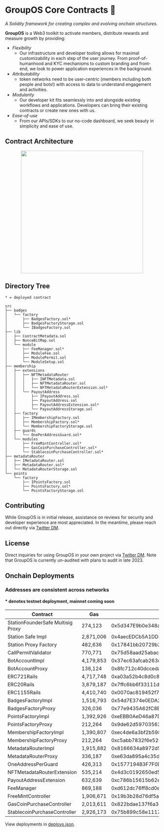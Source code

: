 # GroupOS Core Contracts 🧙

_A Solidity framework for creating complex and evolving onchain structures._

**GroupOS** is a Web3 toolkit to activate members, distribute rewards and measure growth by providing:

  - *Flexibility* 
    - Our infrastructure and developer tooling allows for maximal customizability in each step of the user journey. From proof-of-humanhood and KYC mechanisms to custom branding and front-end, we look to power application experiences in the background.
  - *Attributability* 
    - token networks need to be user-centric (members including both people and bots!) with access to data to understand engagement and activities.
  - *Modularity* 
    - Our developer kit fits seamlessly into and alongside existing workflows and applications. Developers can bring their existing contracts or create new ones with us.
  - *Ease-of-use*
    - From our APIs/SDKs to our no-code dashboard, we seek beauty in simplicity and ease of use.


## Contract Architecture

<div style="text-align:center"><img src="https://github.com/0xStation/tokens-v1/assets/80549215/a68b8a19-4568-45a7-9d32-d5738409081e" width="400" ></div>

## Directory Tree

```
* = deployed contract

src
├── badges
│   └── factory
│       ├── BadgesFactory.sol*
│       ├── BadgesFactoryStorage.sol
│       └── IBadgesFactory.sol
├── lib
│   ├── ContractMetadata.sol
│   ├── NonceBitMap.sol
│   └── module
│       ├── FeeManager.sol*
│       ├── ModuleFee.sol
│       ├── ModulePermit.sol
│       └── ModuleSetup.sol
├── membership
│   ├── extensions
│   │   ├── NFTMetadataRouter
│   │   │   ├── INFTMetadata.sol
│   │   │   ├── NFTMetadataRouter.sol
│   │   │   └── NFTMetadataRouterExtension.sol*
│   │   └── PayoutAddress
│   │       ├── IPayoutAddress.sol
│   │       ├── PayoutAddress.sol
│   │       ├── PayoutAddressExtension.sol*
│   │       └── PayoutAddressStorage.sol
│   ├── factory
│   │   ├── IMembershipFactory.sol
│   │   ├── MembershipFactory.sol*
│   │   └── MembershipFactoryStorage.sol
│   ├── guards
│   │   └── OnePerAddressGuard.sol*
│   └── modules
│       ├── FreeMintController.sol*
│       ├── GasCoinPurchaseController.sol*
│       └── StablecoinPurchaseController.sol*
├── metadataRouter
│   ├── IMetadataRouter.sol
│   ├── MetadataRouter.sol*
│   └── MetadataRouterStorage.sol
└── points
    └── factory
        ├── IPointsFactory.sol
        ├── PointsFactory.sol*
        └── PointsFactoryStorage.sol
```

## Contributing

While GroupOS is in initial release, assistance on reviews for security and developer experience are most appreciated. In the meantime, please reach out directly via [Twitter DM](https://twitter.com/ilikesymmetry).

## License

Direct inquiries for using GroupOS in your own project via [Twitter DM](https://twitter.com/ilikesymmetry). Note that GroupOS is currently un-audited with plans to audit in late 2023.

## Onchain Deployments
### Addresses are consistent across networks
#### * denotes testnet deployment, mainnet coming soon

| Contract | Gas | Address |
| --- | --- | --- |
| StationFounderSafe Multisig Proxy |  274,123 | 0x5d347E9b0e348a10327F4368a90286b3d1E7FB15 | 
| Station Safe Impl | 2,871,006 | 0x4aecEDCb5A1DD4615F57dF2672D5399b843F2469 | 
| Station Proxy Factory| 482,636 | 0x17841bb20729b25f23fdc6307dbccd883ad30f91 | 
| CallPermitValidator | 770,771 | 0x75d58aad25abacd5e9c30ef68159153fe1654846 | 
| BotAccountImpl | 4,179,853 | 0x37ec63afcab263c59c26b2725593ba9570d073b8 | 
| BotAccountProxy | 136,124 | 0x8fc712c40dcceda4e0efa93caf512d02200de30f | 
| ERC721Rails | 4,717,748 | 0xa03a52b4c8d0c8c64c540183447494c25f590e20 | 
| ERC20Rails | 3,879,187 | 0x7ffc6bb6f33111d88b0da80ac3dfe03bfca55c49 | 
| ERC1155Rails | 4,410,740 | 0x0070ac819452f7f5a0d02ff3c9c7a8bcfe7bba14 | 
| BadgesFactoryImpl | 1,516,793 | 0x54d7E374e0EDA2Ba1AC9753882879A9151cbA059* | 
| BadgesFactoryProxy | 326,036 | 0x77e9435A62fC8E7956bebe918F5e85BC328f5165* | 
| PointsFactoryImpl | 1,392,926 | 0xeEBB0AeD46a87D22Aec722DEdF4Cc26eA63454c2* | 
| PointsFactoryProxy | 212,264 | 0x9de62d5970356270E2790EAB4e3E6cF186868587* | 
| MembershipFactoryImpl | 1,390,807 | 0xec4de6a3bf2b598fef179dc4a6766fa0e73f143a | 
| MembershipFactoryProxy | 212,264 | 0xc5abb7832f6e5201f3f339429ec71a569ffe49f5 | 
| MetadataRouterImpl | 1,915,882 | 0x8166634a8972d5d06f50eb472906b6bc54214613 | 
| MetadataRouterProxy | 336,187 | 0xe63da895a4c35d011116fe13267cbfc7ef4b8314 | 
| OneAddressPerGuard | 426,313 | 0x1577194B3F7F0D69B4869c378D8bC5Aa52e4567A | 
| NFTMetadataRouterExtension | 535,214 | 0x4d3c0192650ed584d9fe89fc11ccbda437d274c8 | 
| PayoutAddressExtension | 632,639 | 0xc786b15615b62e1ff126969b2028ab10c86f5442 | 
| FeeManager | 869,188 | 0xd612dc76ff8cd0ec390208f267b26f9485534df3 | 
| FreeMintController | 1,906,671 | 0x19b3b28d76df5a1b90e6998edbf31e57094c31c1 | 
| GasCoinPurchaseController | 2,013,611 | 0x822bdae137f6a3d50801e5b744b2e99e35d8bee1 | 
| StablecoinPurchaseController | 2,926,173 | 0x75b899c58e1117f9e42276753e17949ef2aaa6dd | 

View deployments in [deploys.json](./deploys.json).
